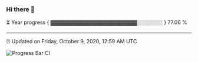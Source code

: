 ### Hi there 👋

⏳ Year progress { ▓▓▓▓▓▓▓▓▓▓▓▓▓▓▓▓▓▓▓▓▓▓▓░░░░░░░ } 77.06 %

---

⏰ Updated on Friday, October 9, 2020, 12:59 AM UTC

![Progress Bar CI](https://github.com/arthurbuhl/arthurbuhl/workflows/Progress%20Bar%20CI/badge.svg)
